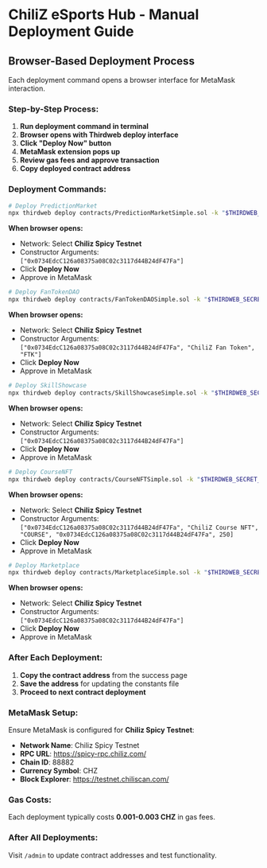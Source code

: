 # ChiliZ eSports Hub - Manual Deployment Guide

## Browser-Based Deployment Process

Each deployment command opens a browser interface for MetaMask interaction.

### Step-by-Step Process:

1. **Run deployment command in terminal**
2. **Browser opens with Thirdweb deploy interface**
3. **Click "Deploy Now" button**
4. **MetaMask extension pops up**
5. **Review gas fees and approve transaction**
6. **Copy deployed contract address**

### Deployment Commands:

```bash
# Deploy PredictionMarket
npx thirdweb deploy contracts/PredictionMarketSimple.sol -k "$THIRDWEB_SECRET_KEY"
```

**When browser opens:**
- Network: Select **Chiliz Spicy Testnet**
- Constructor Arguments: `["0x0734EdcC126a08375a08C02c3117d44B24dF47Fa"]`
- Click **Deploy Now**
- Approve in MetaMask

```bash
# Deploy FanTokenDAO
npx thirdweb deploy contracts/FanTokenDAOSimple.sol -k "$THIRDWEB_SECRET_KEY"
```

**When browser opens:**
- Network: Select **Chiliz Spicy Testnet**
- Constructor Arguments: `["0x0734EdcC126a08375a08C02c3117d44B24dF47Fa", "ChiliZ Fan Token", "FTK"]`
- Click **Deploy Now**
- Approve in MetaMask

```bash
# Deploy SkillShowcase
npx thirdweb deploy contracts/SkillShowcaseSimple.sol -k "$THIRDWEB_SECRET_KEY"
```

**When browser opens:**
- Network: Select **Chiliz Spicy Testnet**
- Constructor Arguments: `["0x0734EdcC126a08375a08C02c3117d44B24dF47Fa"]`
- Click **Deploy Now**
- Approve in MetaMask

```bash
# Deploy CourseNFT
npx thirdweb deploy contracts/CourseNFTSimple.sol -k "$THIRDWEB_SECRET_KEY"
```

**When browser opens:**
- Network: Select **Chiliz Spicy Testnet**
- Constructor Arguments: `["0x0734EdcC126a08375a08C02c3117d44B24dF47Fa", "ChiliZ Course NFT", "COURSE", "0x0734EdcC126a08375a08C02c3117d44B24dF47Fa", 250]`
- Click **Deploy Now**
- Approve in MetaMask

```bash
# Deploy Marketplace
npx thirdweb deploy contracts/MarketplaceSimple.sol -k "$THIRDWEB_SECRET_KEY"
```

**When browser opens:**
- Network: Select **Chiliz Spicy Testnet**
- Constructor Arguments: `["0x0734EdcC126a08375a08C02c3117d44B24dF47Fa"]`
- Click **Deploy Now**
- Approve in MetaMask

### After Each Deployment:

1. **Copy the contract address** from the success page
2. **Save the address** for updating the constants file
3. **Proceed to next contract deployment**

### MetaMask Setup:

Ensure MetaMask is configured for **Chiliz Spicy Testnet**:
- **Network Name**: Chiliz Spicy Testnet
- **RPC URL**: https://spicy-rpc.chiliz.com/
- **Chain ID**: 88882
- **Currency Symbol**: CHZ
- **Block Explorer**: https://testnet.chiliscan.com/

### Gas Costs:
Each deployment typically costs **0.001-0.003 CHZ** in gas fees.

### After All Deployments:
Visit `/admin` to update contract addresses and test functionality.